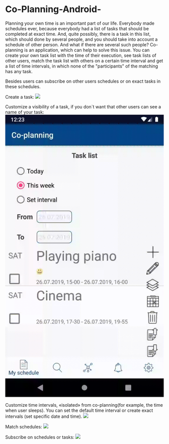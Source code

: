 # Co-Planning-Android-

Planning your own time is an important part of our life. Everybody made schedules ever, because everybody had a list of tasks that should be completed at exact time. 
And, quite possibly, there is a task in this list, which should done by several people, and you should take into account a schedule of other person. And what if there are several such people?
Co-planning is an application, which can help to solve this issue. You can create your own task list with the time of their execution, see task lists of other users, match the task list with others on a certain time interval and get a list of time intervals, in which none of the "participants" of the matching has any task.

Besides users can subscribe on other users schedules or on exact tasks in these schedules.

Create a task:
![](Create_and_edit_task.gif)

Customize a visibility of a task, if you don`t want that other users can see a name of your task:
![](Change_task_visibility.gif)

Customize time intervals, «isolated» from co-planning(for example, the time when user sleeps).
You can set the default time interval or create exact intervals (set specific date and time).
![](Unavailable_intervals_setting.gif)

Match schedules:
![](Mapping.gif)

Subscribe on schedules or tasks:
![](subscribe_unsubscribe.gif)

